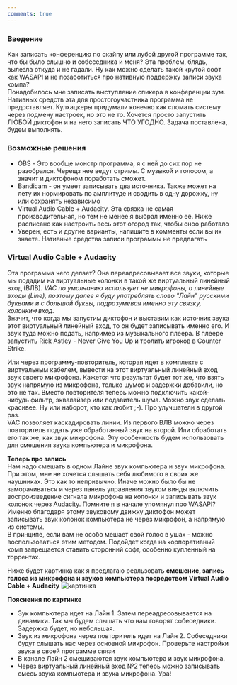 ```yaml
---
comments: true
---
```


### Введение
Как записать конференцию по скайпу или лубой другой программе так, что бы было слышно и собеседника и меня? Эта проблем, блядь, вылезла откуда и не гадали. Ну как можно сделать такой крутой софт как WASAPI и не позаботиться про нативную поддержку записи звука компа?  
Понадобилось мне записать выступление спикера в конференции зум. Нативных средств эта для простогоучастника программа не предоставляет. Кулхацкеры придумали конечно как сломать систему через подмену настроек, но это не то. Хочется просто запустить ЛЮБОЙ диктофон и на него записать ЧТО УГОДНО. Задача поставлена, будем выполнять.

### Возможные решения
* OBS - Это вообще монстр программа, я с ней до сих пор не разобрался. Черещз нее ведут стримы. С музыкой и голосом, а значит и диктофоном поработать сможет.
* Bandicam - он умеет записывать два источника. Также может на лету их нормировать по амплитуде и сводить в одну дорожку, ну или сохранять независимо
* Virtual Audio Cable + Audacity. Эта связка не самая производительная, но тем не менее я выбрал именно её. Ниже расписано как настроить весь этот огород так, чтобы оноо работало
* Уверен, есть и другие варианты, напишите в комменты если вы их знаете. Нативные средства записи программы не предлагать 

### Virtual Audio Cable + Audacity
Эта программа чего делает? Она переадресовывает все звуки, которые мы подадим на виртуальные колонки в такой же виртуальный линейный вход (ВЛВ). *VAC по умолчанию использует не микрофоны, а линейные входы (Line), поэтому далее я буду употреблять слово "Лайн" русскими буквами и с большой буквы, подразумевая именно эту связку, колонки=>вход.*  
Значит, что когда мы запустим диктофон и выставим как источник звука этот виртуальный линейный вход, то он будет записывать именно его. И звук туда можно подать, например из музыкального плеера. В плеере запустить Rick Astley - Never Give You Up и тролить игроков в Counter Strike.

Или через программу-повторитель, которая идет в комплекте с виртуальным кабелем, вывести на этот виртуальный линейный вход звук своего микрофона. Кажется что результат будет тот же, что взять звук напрямую из микрофона, только шумов и задержки добавили, но это не так. Вместо повторителя теперь можно подключить какой-нибудь фильтр, эквалайзер или подавитель шума. Можно звук сделать красивее. Ну или наборот, кто как любит ;-). Про улучшатели в другой раз.  
VAC позволяет каскадировать линии. Из первого ВЛВ можно через повторитель подать уже обработанный звук на второй. Или обработать его так же, как звук микрофона. Эту особенность будем использовать для смешения звука компьютера и микрофона.

**Теперь про запись**  
Нам надо смешать в одном Лайне звук компьютера и звук микрофона. При этом, мне не хочется слышать себя любимого в своих же наушниках. Это как то непривычно. Иначе можно было бы не заморачиваться и через панель управления звуком винды включить воспроизведение сигнала микрофона на колонки и записывать звук колонок через Audacity. Помните я в начале упомянул про WASAPI? Именно благодаря этому звуковому движку диктофон может записывать звук колонок компьютера не через микрофон, а напрямую из системы.  
В принципе, если вам не особо мешает свой голос в ушах - можно воспользоваться этим методом. Подойдет когда на корпоративный комп запрещается ставить сторонний софт, особенно купленный на торрентах.  

Ниже будет картинка как я предлагаю реальзовать **смешение, запись голоса из микрофона и звуков компьютера посредством Virtual Audio Cable + Audacity**
![картинка](https://user-images.githubusercontent.com/17731587/115925520-eb4b7d80-a489-11eb-94bd-3ce907904a2f.jpg)

**Пояснения по картинке**  
- Зук компьютера идет на Лайн 1. Затем переадресовывается на динамики. Так мы будем слышать что нам говорят собеседники. Задержка будет, но небольшая.
- Звук из микрофона через повторитель идет на Лайн 2. Собеседники будут слышать нас через основной микрофон. Проверьте настройки звука в своей программе связи
- В канале Лайн 2 смешиваются звук компьютера и звук микрофона. 
- Через виртуальный линейный вход №2 теперь можно записывать смесь звука компьютера и звука микрофона. Ура!
